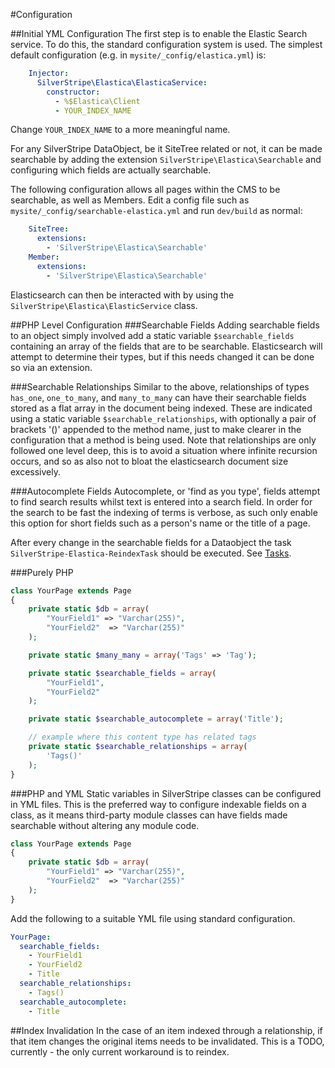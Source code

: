#Configuration

##Initial YML Configuration
The first step is to enable the Elastic Search service. To do this, the
standard configuration system is used. The simplest default configuration (e.g.
in `mysite/_config/elastica.yml`) is:

```yml
	Injector:
	  SilverStripe\Elastica\ElasticaService:
		constructor:
		  - %$Elastica\Client
		  - YOUR_INDEX_NAME
```
Change `YOUR_INDEX_NAME` to a more meaningful name.


For any SilverStripe DataObject, be it SiteTree related or not, it can be made
searchable by adding the extension `SilverStripe\Elastica\Searchable` and
configuring which fields are actually searchable.

The following configuration allows all pages within the CMS to be searchable, as
well as Members.  Edit a config file such as
`mysite/_config/searchable-elastica.yml` and run `dev/build` as normal:

```yml
	SiteTree:
	  extensions:
		- 'SilverStripe\Elastica\Searchable'
	Member:
	  extensions:
		- 'SilverStripe\Elastica\Searchable'
```
Elasticsearch can then be interacted with by using the
`SilverStripe\Elastica\ElasticService` class.


##PHP Level Configuration
###Searchable Fields
Adding searchable fields to an object simply involved add a static variable
`$searchable_fields` containing an array of the fields that are to be
searchable.  Elasticsearch will attempt to determine their types, but if this
needs changed it can be done so via an extension.

###Searchable Relationships
Similar to the above, relationships of types `has_one`, `one_to_many`, and
`many_to_many` can have their searchable fields stored as a flat array in the
document being indexed.  These are indicated using a static variable
`$searchable_relationships`, with optionally a pair of brackets '()' appended to
the method name, just to make clearer in the configuration that a method is
being used.  Note that relationships are only followed one level deep, this is
to avoid a situation where infinite recursion occurs, and so as also not to
bloat the elasticsearch document size excessively.

###Autocomplete Fields
Autocomplete, or 'find as you type', fields attempt to find search results
whilst text is entered into a search field.  In order for the search to be fast
the indexing of terms is verbose, as such only enable this option for short
fields such as a person's name or the title of a page.


After every change in the searchable fields for a Dataobject the task
`SilverStripe-Elastica-ReindexTask` should be executed.
See [Tasks](./Tasks.md).

###Purely PHP
```php
class YourPage extends Page
{
	private static $db = array(
		"YourField1" => "Varchar(255)",
		"YourField2"  => "Varchar(255)"
	);

	private static $many_many = array('Tags' => 'Tag');

	private static $searchable_fields = array(
		"YourField1",
		"YourField2"
	);

	private static $searchable_autocomplete = array('Title');

	// example where this content type has related tags
	private static $searchable_relationships = array(
		'Tags()'
	);
}
```

###PHP and YML
Static variables in SilverStripe classes can be configured in YML files.  This
is the preferred way to configure indexable fields on a class, as it means
third-party module classes can have fields made searchable without altering any
module code.

```php
class YourPage extends Page
{
	private static $db = array(
		"YourField1" => "Varchar(255)",
		"YourField2"  => "Varchar(255)"
	);
}
```

Add the following to a suitable YML file using standard configuration.
```yml
YourPage:
  searchable_fields:
	- YourField1
	- YourField2
	- Title
  searchable_relationships:
    - Tags()
  searchable_autocomplete:
    - Title
```

##Index Invalidation
In the case of an item indexed through a relationship, if that item changes the
original items needs to be invalidated.  This is a TODO, currently - the only
current workaround is to reindex.
